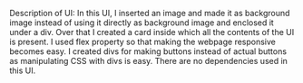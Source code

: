 Description of UI: In this UI, I inserted an image and made it as 
background image instead of using it directly as background image
and enclosed it under a div. Over that I created a card inside which
 all the contents of the UI is present. I used flex property so 
that making the webpage responsive becomes easy. I created divs for 
making buttons instead of actual buttons as manipulating CSS with divs 
is easy. There are no dependencies used in this UI.